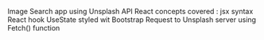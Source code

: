 Image Search app
using Unsplash API
React concepts covered :
jsx syntax
React hook UseState
styled wit Bootstrap
Request to Unsplash server using Fetch() function
